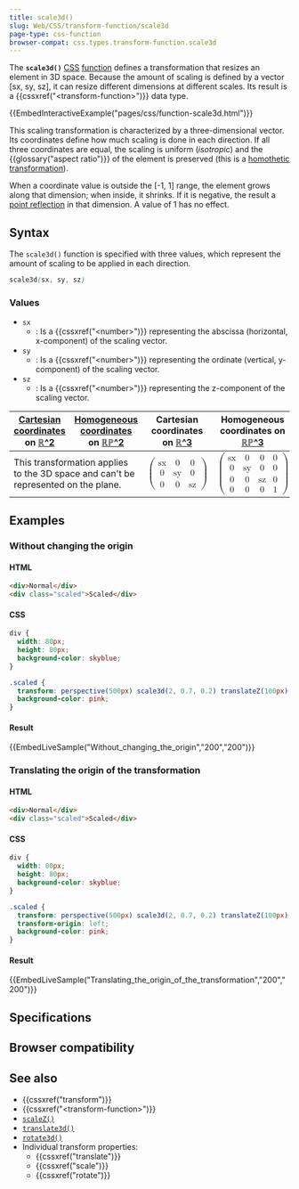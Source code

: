 ```yaml
---
title: scale3d()
slug: Web/CSS/transform-function/scale3d
page-type: css-function
browser-compat: css.types.transform-function.scale3d
---
```




The **`scale3d()`** [CSS](/Web/CSS) [function](/Web/CSS/CSS_Functions) defines a transformation that resizes an element in 3D space.
Because the amount of scaling is defined by a vector [sx, sy, sz], it can resize different dimensions at different scales. Its
result is a {{cssxref("&lt;transform-function&gt;")}} data type.

{{EmbedInteractiveExample("pages/css/function-scale3d.html")}}

This scaling transformation is characterized by a three-dimensional vector. Its coordinates define how much scaling
is done in each direction. If all three coordinates are equal, the scaling is uniform (_isotropic_) and the
{{glossary("aspect ratio")}} of the element is preserved (this is a [homothetic transformation](https://en.wikipedia.org/wiki/Homothetic_transformation)).

When a coordinate value is outside the \[-1, 1] range, the element grows along that dimension; when inside, it
shrinks. If it is negative, the result a [point reflection](https://en.wikipedia.org/wiki/Point_reflection)
in that dimension. A value of 1 has no effect.

## Syntax

The `scale3d()` function is specified with three values, which represent the amount of scaling to be
applied in each direction.

```css
scale3d(sx, sy, sz)
```

### Values

- `sx`
  - : Is a {{cssxref("&lt;number&gt;")}} representing the abscissa (horizontal, x-component) of the scaling vector.
- `sy`
  - : Is a {{cssxref("&lt;number&gt;")}} representing the ordinate (vertical, y-component) of the scaling vector.
- `sz`
  - : Is a {{cssxref("&lt;number&gt;")}} representing the z-component of the scaling vector.

<table class="standard-table">
  <thead>
    <tr>
      <th scope="col"><a href="/Web/CSS/transform-function#cartesian_coordinates">Cartesian coordinates</a> on <a href="https://en.wikipedia.org/wiki/Real_coordinate_space">ℝ^2</a></th>
      <th scope="col"><a href="https://en.wikipedia.org/wiki/Homogeneous_coordinates">Homogeneous coordinates</a> on <a href="https://en.wikipedia.org/wiki/Real_projective_plane">ℝℙ^2</a></th>
      <th scope="col">Cartesian coordinates on <a href="https://en.wikipedia.org/wiki/Real_coordinate_space">ℝ^3</a></th>
      <th scope="col">Homogeneous coordinates on <a href="https://en.wikipedia.org/wiki/Real_projective_space">ℝℙ^3</a></th>
    </tr>
  </thead>
  <tbody>
    <tr>
      <td colspan="2">
        This transformation applies to the 3D space and can't be represented on the plane.
      </td>
      <td>
        <math display="block">
          <semantics><mrow><mo>(</mo><mtable><mtr><mtd><mi>sx</mi></mtd><mtd><mn>0</mn></mtd><mtd><mn>0</mn></mtd></mtr><mtr><mtd><mn>0</mn></mtd><mtd><mi>sy</mi></mtd><mtd><mn>0</mn></mtd></mtr><mtr><mtd><mn>0</mn></mtd><mtd><mn>0</mn></mtd><mtd><mi>sz</mi></mtd></mtr></mtable><mo>)</mo></mrow><annotation encoding="TeX">\left( \begin{array}{ccc} sx & 0 & 0 \\ 0 & sy & 0 \\ 0 & 0 & sz \end{array} \right)</annotation></semantics>
        </math>
      </td>
      <td>
        <math display="block">
          <semantics><mrow><mo>(</mo><mtable><mtr><mtd><mi>sx</mi></mtd><mtd><mn>0</mn></mtd><mtd><mn>0</mn></mtd><mtd><mn>0</mn></mtd></mtr><mtr><mtd><mn>0</mn></mtd><mtd><mi>sy</mi></mtd><mtd><mn>0</mn></mtd><mtd><mn>0</mn></mtd></mtr><mtr><mtd><mn>0</mn></mtd><mtd><mn>0</mn></mtd><mtd><mi>sz</mi></mtd><mtd><mn>0</mn></mtd></mtr><mtr><mtd><mn>0</mn></mtd><mtd><mn>0</mn></mtd><mtd><mn>0</mn></mtd><mtd><mn>1</mn></mtd></mtr></mtable><mo>)</mo></mrow><annotation encoding="TeX">\left( \begin{array}{cccc} sx & 0 & 0 & 0 \\ 0 & sy & 0 & 0 \\ 0 & 0 & sz & 0 \\ 0 & 0 & 0 & 1 \end{array} \right)</annotation></semantics>
        </math>
      </td>
    </tr>
  </tbody>
</table>

## Examples

### Without changing the origin

#### HTML

```html
<div>Normal</div>
<div class="scaled">Scaled</div>
```

#### CSS

```css
div {
  width: 80px;
  height: 80px;
  background-color: skyblue;
}

.scaled {
  transform: perspective(500px) scale3d(2, 0.7, 0.2) translateZ(100px);
  background-color: pink;
}
```

#### Result

{{EmbedLiveSample("Without_changing_the_origin","200","200")}}

### Translating the origin of the transformation

#### HTML

```html
<div>Normal</div>
<div class="scaled">Scaled</div>
```

#### CSS

```css
div {
  width: 80px;
  height: 80px;
  background-color: skyblue;
}

.scaled {
  transform: perspective(500px) scale3d(2, 0.7, 0.2) translateZ(100px);
  transform-origin: left;
  background-color: pink;
}
```

#### Result

{{EmbedLiveSample("Translating_the_origin_of_the_transformation","200","200")}}

## Specifications



## Browser compatibility



## See also

- {{cssxref("transform")}}
- {{cssxref("&lt;transform-function&gt;")}}
- [`scaleZ()`](/Web/CSS/transform-function/scaleZ)
- [`translate3d()`](/Web/CSS/transform-function/translate3d)
- [`rotate3d()`](/Web/CSS/transform-function/rotate3d)
- Individual transform properties:
  - {{cssxref("translate")}}
  - {{cssxref("scale")}}
  - {{cssxref("rotate")}}
